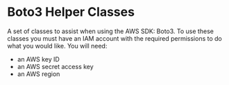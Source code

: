 # Boto3 Helper Classes

A set of classes to assist when using the AWS SDK: Boto3. To use these classes you must have an IAM account with the required permissions to do what you would like. You will need:

- an AWS key ID
- an AWS secret access key
- an AWS region


